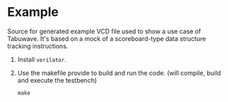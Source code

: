 # Example

Source for generated example VCD file used to show a use case of Tabuwave. It's based on a mock of a scoreboard-type data structure tracking instructions.

1. Install `verilator`.

2. Use the makefile provide to build and run the code. (will compile, build and execute the testbench)
    ```
    make
    ```
